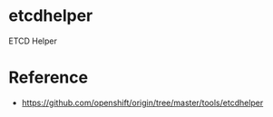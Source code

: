 # etcdhelper
ETCD Helper


# Reference
* https://github.com/openshift/origin/tree/master/tools/etcdhelper

